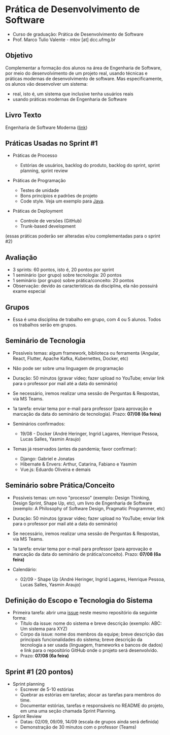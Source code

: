 # Prática de Desenvolvimento de Software

* Curso de graduação: Prática de Desenvolvimento de Software
* Prof. Marco Tulio Valente - mtov [at] dcc.ufmg.br

## Objetivo

Complementar a formação dos alunos na área de Engenharia de Software, por meio do desenvolvimento de um projeto real, usando técnicas e práticas modernas de desenvolvimento de software. Mas especificamente, os alunos vão desenvolver um sistema:

* real, isto é, um sistema que inclusive tenha usuários reais
* usando práticas modernas de Engenharia de Software

## Livro Texto 

Engenharia de Software Moderna ([link](https://engsoftmoderna.info/))

## Práticas Usadas no Sprint #1 

* Práticas de Processo
  * Estórias de usuários, backlog do produto, backlog do sprint, sprint planning, sprint review
  
* Práticas de Programação
  * Testes de unidade
  * Bons princípios e padrões de projeto
  * Code style. Veja um exemplo para [Java](https://google.github.io/styleguide/javaguide.html).
  
* Práticas de Deployment 
  * Controle de versões (GitHub)
  * Trunk-based development
  
(essas práticas poderão ser alteradas e/ou complementadas para o sprint #2)

## Avaliação

* 3 sprints: 60 pontos, isto é, 20 pontos por sprint
* 1 seminário (por grupo) sobre tecnologia: 20 pontos
* 1 seminário (por grupo) sobre prática/conceito: 20 pontos
* Observação: devido às características da disciplina, ela não possuirá exame especial

## Grupos

* Essa é uma disciplina de trabalho em grupo, com 4 ou 5 alunos. Todos os trabalhos serão em grupos.

## Seminário de Tecnologia

* Possíveis temas: algum framework, biblioteca ou ferramenta (Angular, React, Flutter, Apache Kafka, Kubernettes, Docker, etc)
* Não pode ser sobre uma linguagem de programação
* Duração: 50 minutos (gravar vídeo; fazer upload no YouTube; enviar link para o professor por mail até a data do seminário)
* Se necessário, iremos realizar uma sessão de Perguntas & Respostas, via MS Teams.
* 1a tarefa: enviar tema por e-mail para professor (para aprovação e marcação da data do seminário de tecnologia). Prazo: **07/08 (6a feira)**

* Seminários confirmados:
  * 19/08 - Docker (André Heringer, Ingrid Lagares, Henrique Pessoa, Lucas Salles, Yasmin Araujo)
  
* Temas já reservados (antes da pandemia; favor confirmar):
  * Django: Gabriel e Jonatas
  * Hibernate & Envers: Arthur, Catarina, Fabiano e Yasmim
  * Vue.js: Eduardo Oliveira e demais

## Seminário sobre Prática/Conceito

* Possíveis temas: um novo "processo" (exemplo: Design Thinking, Design Sprint, Shape Up, etc), um livro de Engenharia de Software (exemplo: A Philosophy of Software Design, Pragmatic Programmer, etc)
* Duração: 50 minutos (gravar vídeo; fazer upload no YouTube; enviar link para o professor por mail até a data do seminário)
* Se necessário, iremos realizar uma sessão de Perguntas & Respostas, via MS Teams.
* 1a tarefa: enviar tema por e-mail para professor (para aprovação e marcação da data do seminário de prática/conceito). Prazo: **07/08 (6a feira)**

* Calendário: 
  * 02/09 - Shape Up (André Heringer, Ingrid Lagares, Henrique Pessoa, Lucas Salles, Yasmin Araujo)

## Definição do Escopo e Tecnologia do Sistema

* Primeira tarefa: abrir uma [issue](https://github.com/aserg-ufmg/CursoPraticaDesenvolvimentoSoftware/issues) neste mesmo repositório da seguinte forma:
  * Título da issue: nome do sistema e breve descrição (exemplo: ABC: Um sistema para XYZ)
  * Corpo da issue: nome dos membros da equipe; breve descrição das principais funcionalidades do sistema; breve descrição da tecnologia a ser usada (linguagem, frameworks e bancos de dados) e link para o repositório GitHub onde o projeto será desenvolvido.
  * Prazo: **07/08 (6a feira)**
  
## Sprint #1 (20 pontos)

* Sprint planning 
  * Escrever de 5-10 estórias
  * Quebrar as estórias em tarefas; alocar as tarefas para membros do time.
  * Documentar estórias, tarefas e responsáveis no README do projeto, em uma uma seção chamada Sprint Planning.
* Sprint Review
  * Datas: 02/09, 09/09, 14/09 (escala de grupos ainda será definida)
  * Demonstração de 30 minutos com o professor (Teams)

